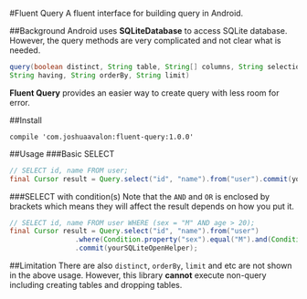 #Fluent Query
A fluent interface for building query in Android.

##Background
Android uses **SQLiteDatabase** to access SQLite database. However, the query methods are very complicated and not clear what is needed.
```java
query(boolean distinct, String table, String[] columns, String selection, String[] selectionArgs, String groupBy,
String having, String orderBy, String limit)
```
**Fluent Query** provides an easier way to create query with less room for error.

##Install
```
compile 'com.joshuaavalon:fluent-query:1.0.0'
```

##Usage
###Basic SELECT
```java
// SELECT id, name FROM user;
final Cursor result = Query.select("id", "name").from("user").commit(yourSQLiteOpenHelper);
```
###SELECT with condition(s)
Note that the `AND` and `OR` is enclosed by brackets which means they will affect the result depends on how you put it.
```java
// SELECT id, name FROM user WHERE (sex = "M" AND age > 20);
final Cursor result = Query.select("id", "name").from("user")
				.where(Condition.property("sex").equal("M").and(Condition.property("age").greaterThan("20")))
				.commit(yourSQLiteOpenHelper);
```

##Limitation
There are also `distinct`, `orderBy`, `limit` and etc are not shown in the above usage. However, this library **cannot** execute non-query including creating tables and dropping tables.
